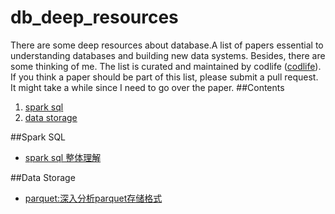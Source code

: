 # db_deep_resources
There are some deep resources about database.A list of papers essential to understanding databases and building new data systems. Besides, 
there are some thinking of me.
The list is curated and maintained by codlife ([codlife](https://github.com/codlife)). </br>
If you think a paper should be part of this list, please submit a pull request. It might take a while since I need to go over the paper.
##<a>Contents</a>
 1. [spark sql](#spark_sql)
 2. [data storage](#data_storage)
 
##<a name='spark_sql'>Spark SQL
* [spark sql 整体理解](http://www.tuicool.com/articles/VZRBV3)

##<a name='data_storage'>Data Storage
* [parquet:深入分析parquet存储格式](http://www.infoq.com/cn/articles/in-depth-analysis-of-parquet-column-storage-format/)
